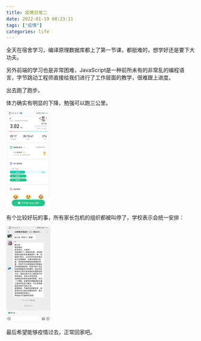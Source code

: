 ```yaml
---
title: 疫情日常二
date: 2022-01-19 00:23:11
tags: ["疫情"]
categories: life
---
```


全天在宿舍学习，编译原理数据库都上了第一节课，都挺难的，想学好还是要下大功夫。

另外前端的学习也是非常困难，JavaScript是一种前所未有的非常乱的编程语言，字节跳动工程师直接给我们进行了工作层面的教学，很难跟上进度。

<!--more-->

出去跑了跑步。

体力确实有明显的下降，勉强可以跑三公里。

<img src="%E7%96%AB%E6%83%85%E6%97%A5%E5%B8%B8%E4%BA%8C/Screenshot_20220118_184240_com.gotokeep.keep.jpg" alt="Screenshot_20220118_184240_com.gotokeep.keep" style="zoom:25%;" />

有个比较好玩的事，所有家长包机的组织都被叫停了，学校表示会统一安排：

<img src="%E7%96%AB%E6%83%85%E6%97%A5%E5%B8%B8%E4%BA%8C/Screenshot_20220119_010743_com.tencent.mm.jpg" alt="Screenshot_20220119_010743_com.tencent.mm" style="zoom:25%;" />

最后希望能够疫情过去，正常回家吧。

